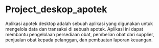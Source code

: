 # Project_deskop_apotek
Aplikasi apotek desktop adalah sebuah aplikasi yang digunakan untuk mengelola data dan transaksi di sebuah apotek. Aplikasi ini dapat membantu pengelolaan persediaan obat, pembelian obat dari supplier, penjualan obat kepada pelanggan, dan pembuatan laporan keuangan.
